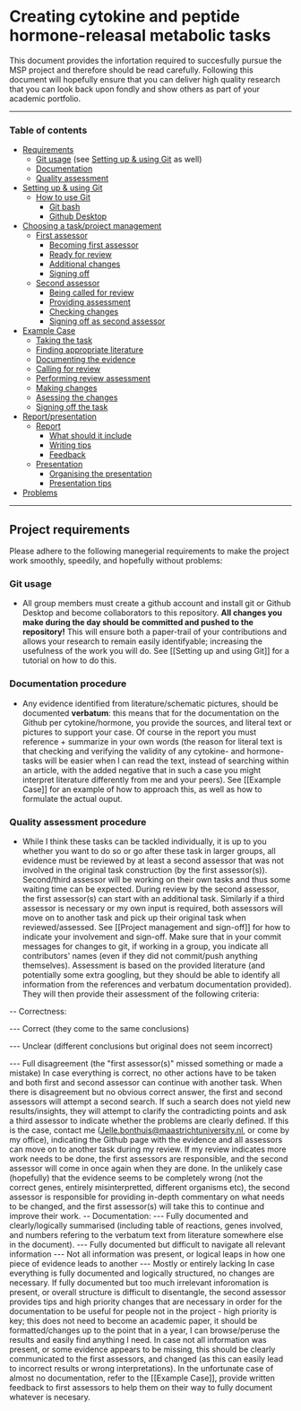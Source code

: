 # Creating cytokine and peptide hormone-releasal metabolic tasks

This document provides the infortation required to succesfully pursue the MSP project and therefore should be read carefully. 
Following this document will hopefully ensure that you can deliver high quality research
that you can look back upon fondly and show others as part of your academic portfolio.

---
### Table of contents

- [Requirements](#project-requirements)
  - [Git usage](#git-usage) (see [Setting up & using Git](#setting-up-&-using-git) as
    well)
  - [Documentation](#documentation-procedure)
  - [Quality assessment](#quality-assessment-procedure)
- [Setting up & using Git](#setting-up-&-using-git)
  - [How to use Git](#using-git)
    - [Git bash](#git-bash)
    - [Github Desktop](#github-desktop)
- [Choosing a task/project management](#project-management)
  - [First assessor](#first-assessor)
    - [Becoming first assessor](#becoming-first-assessor)
    - [Ready for review](#ready-for-review)
    - [Additional changes](#additional-changes)
    - [Signing off](#signing-off)
  - [Second assessor](#second-assessor)
    - [Being called for review](#Called-for-review)
    - [Providing assessment](#Providing-assessent)
    - [Checking changes](#checking-changes)
    - [Signing off as second assessor](#signing-off-as-second-assessor)
- [Example Case](#example-case)
  - [Taking the task](#taking-the-case)
  - [Finding appropriate literature](#finding-appropriate-literature)
  - [Documenting the evidence](#documenting-the-evidence)
  - [Calling for review](#calling-for-review)
  - [Performing review assessment](#performing-review-assessment)
  - [Making changes](#making-changes)
  - [Asessing the changes](#assessing-the-changes)
  - [Signing off the task](#signing-off-the-task)
- [Report/presentation](#report-presentation)
  - [Report](#report)
    - [What should it include](#what-should-the-report-include)
    - [Writing tips](#writing-tips)
    - [Feedback](#report-feedback)
  - [Presentation](#presentation)
    - [Organising the presentation](#organising-the-presentation)
    - [Presentation tips](#presentation-tips)
- [Problems](#problems)

---

## Project requirements

Please adhere to the following manegerial requirements to make the project work
smoothly, speedily, and hopefully without problems:


### Git usage

- All group members must create a github account and install git or Github Desktop and 
    become collaborators to this repository. **All changes you make during the day
    should be committed and pushed to the repository!** This will ensure both a paper-trail 
    of your contributions and allows your research to remain easily identifyable; increasing 
    the usefulness of the work you will do. See [[Setting up and using Git]] for a
    tutorial on how to do this.

### Documentation procedure

- Any evidence identified from literature/schematic pictures, should be documented
      **verbatum**: this means that for the documentation on the Github per
      cytokine/hormone, you provide the sources, and literal text or pictures to
      support your case. Of course in the report you must reference + summarize in your
      own words (the reason for literal text is that checking and verifying the validity
      of any cytokine- and hormone-tasks will be easier when I can read the text,
      instead of searching within an article, with the added negative that in such a
      case you might interpret literature differently from me and your peers). See
      [[Example Case]] for an example of how to approach this, as well as how to
      formulate the actual ouput.

### Quality assessment procedure

- While I think these tasks can be tackled individually, it is up to you whether you
      want to do so or go after these task in larger groups, all evidence must be
      reviewed by at least a second assessor that was not involved in the original task
      construction (by the first assessor(s)).  Second/third assessor will be working on
      their own tasks and thus some waiting time can be expected. 
      During review by the second assessor, the first assessor(s) can start with an
      additional task. Similarly if a third assessor is necessary or my own input is 
      required, both assessors will move on to another task and pick up their original 
      task when reviewed/assessed. See [[Project management and sign-off]] for how to
      indicate your involvement and sign-off. Make sure that in your commit messages for
      changes to git, if working in a group, you indicate all contributors' names (even
      if they did not commit/push anything themselves).
      Assessment is based on the provided literature (and potentially some extra
      googling, but they should be able to identify all information from the references
      and verbatum documentation provided). They will then provide their assessment of
      the following criteria:

-- Correctness:
  
--- Correct (they come to the same conclusions)

--- Unclear (different conclusions but original does not seem incorrect)

--- Full disagreement (the "first assessor(s)" missed something or made
        a mistake)
        In case everything is correct, no other actions have to be taken and both first
        and second assessor can continue with another task. When there is disagreement
        but no obvious correct answer, the first and second assessors will attempt a
        second search. If such a search does not yield new results/insights, they will
        attempt to clarify the contradicting points and ask a third assessor to indicate
        whether the problems are clearly defined. If this is the case, contact me
        (Jelle.bonthuis@maastrichtuniversity.nl, or come by my office), indicating the
        Github page with the evidence and all assessors can move on to another task
        during my review. If my review indicates more work needs to be done, the first
        assessors are responsible, and the second assessor will come in once again when
        they are done.
        In the unlikely case (hopefully) that the evidence seems to be completely wrong
        (not the correct genes, entirely misinterpretted, different organisms etc), the
        second assessor is responsible for providing in-depth commentary on what needs
        to be changed, and the first assessor(s) will take this to continue and improve
        their work.
-- Documentation: 
--- Fully documented and clearly/logically summarised (including table of
        reactions, genes involved, and numbers refering to the verbatum text from
        literature somewhere else in the document).
--- Fully documented but difficult to navigate all relevant information
--- Not all information was present, or logical leaps in how one piece of
        evidence leads to another
        --- Mostly or entirely lacking 
        In case everything is fully documented and logically structured, no changes are
        necessary. If fully documented but too much irrelevant inforomation is present,
        or overall structure is difficult to disentangle, the second assessor provides
        tips and high priority changes that are necessary in order for the documentation
        to be useful for people not in the project - high priority is key; this does not
        need to become an academic paper, it should be formatted/changes up to the point
        that in a year, I can browse/peruse the results and easily find anything I need.
        In case not all information was present, or some evidence appears to be missing,
        this should be clearly communicated to the first assessors, and changed (as this
        can easily lead to incorrect results or wrong interpretations).
        In the unfortunate case of almost no documentation, refer to the [[Example
        Case]], provide written feedback to first assessors to help them on their way to
        fully document whatever is necesary.

